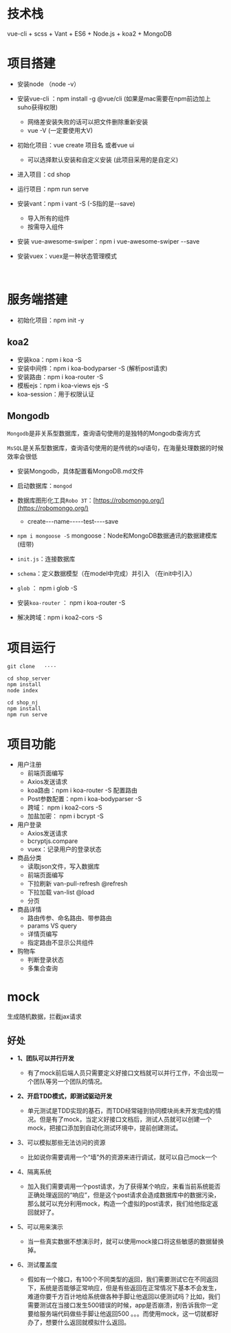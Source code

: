 # 技术栈

vue-cli + scss + Vant + ES6 +  Node.js + koa2 + MongoDB



# 项目搭建

* 安装node   （node -v）

* 安装vue-cli ：npm install -g @vue/cli   (如果是mac需要在npm前边加上suho获得权限)

  * 网络差安装失败的话可以把文件删除重新安装
  * vue -V  (一定要使用大V)

* 初始化项目：vue create 项目名    或者vue ui

  * 可以选择默认安装和自定义安装  (此项目采用的是自定义)

* 进入项目：cd shop

* 运行项目：npm run serve

* 安装vant：npm i vant -S   (-S指的是--save)

  * 导入所有的组件
  * 按需导入组件

* 安装 vue-awesome-swiper：npm i vue-awesome-swiper --save

* 安装vuex：vuex是一种状态管理模式

  ​


# 服务端搭建

* 初始化项目：npm init -y



## koa2

* 安装koa：npm i koa -S
* 安装中间件：npm i koa-bodyparser -S  (解析post请求)
* 安装路由：npm i koa-router -S
* 模板ejs：npm i koa-views ejs -S
* koa-session：用于权限认证





## Mongodb

`Mongodb`是非关系型数据库，查询语句使用的是独特的Mongodb查询方式

`MsSQL`是关系型数据库，查询语句使用的是传统的sql语句，在海量处理数据的时候效率会很低

* 安装Mongodb，具体配置看MongoDB.md文件
* 启动数据库：`mongod`
* 数据库图形化工具`Robo 3T`：[https://robomongo.org/](https://robomongo.org/)
  * create---name-----test----save


* `npm i mongoose -S`            mongoose：Node和MongoDB数据通讯的数据建模库(纽带)
* `init.js`：连接数据库
* `schema`：定义数据模型（在model中完成）并引入  （在init中引入）
* `glob` ：   npm i glob -S
* 安装`koa-router` ： npm i koa-router -S
* 解决跨域：npm i koa2-cors -S



# 项目运行

```
git clone   ····

cd shop_server
npm install
node index

cd shop_nj
npm install
npm run serve
```




# 项目功能

* 用户注册
  * 前端页面编写
  * Axios发送请求
  * koa路由：npm i koa-router -S    配置路由
  * Post参数配置：npm i koa-bodyparser -S
  * 跨域： npm i koa2-cors -S
  * 加盐加密： npm i bcrypt -S
* 用户登录
  * Axios发送请求
  * bcryptjs.compare
  * vuex：记录用户的登录状态
* 商品分类
  * 读取json文件，写入数据库
  * 前端页面编写
  * 下拉刷新  van-pull-refresh @refresh
  * 下拉加载  van-list @load
  * 分页
* 商品详情
  * 路由传参、命名路由、带参路由
  * params  VS  query
  * 详情页编写
  * 指定路由不显示公共组件
* 购物车
  * 判断登录状态
  * 多集合查询




# mock

生成随机数据，拦截jax请求

## 好处

* **1、团队可以并行开发**

  * 有了mock前后端人员只需要定义好接口文档就可以并行工作，不会出现一个团队等另一个团队的情况。

* **2、开启TDD模式，即测试驱动开发**

  * 单元测试是TDD实现的基石，而TDD经常碰到协同模块尚未开发完成的情况。但是有了mock，当定义好接口文档后，测试人员就可以创建一个mock，把接口添加到自动化测试环境中，提前创建测试。

* 3、可以模拟那些无法访问的资源

  * 比如说你需要调用一个“墙”外的资源来进行调试，就可以自己mock一个

* 4、隔离系统

  * 加入我们需要调用一个post请求，为了获得某个响应，来看当前系统能否正确处理返回的“响应”，但是这个post请求会造成数据库中的数据污染，那么就可以充分利用mock，构造一个虚拟的post请求，我们给他指定返回就好了。

* 5、可以用来演示

  * 当一些真实数据不想演示时，就可以使用mock接口将这些敏感的数据替换掉。

* 6、测试覆盖度

  * 假如有一个接口，有100个不同类型的返回，我们需要测试它在不同返回下，系统是否能够正常响应，但是有些返回在正常情况下基本不会发生，难道你要千方百计地给系统做各种手脚让他返回以便测试吗？比如，我们需要测试在当接口发生500错误的时候，app是否崩溃，别告诉我你一定要给服务端代码做些手脚让他返回500 。。。而使用mock，这一切就都好办了，想要什么返回就模拟什么返回。

  ​







